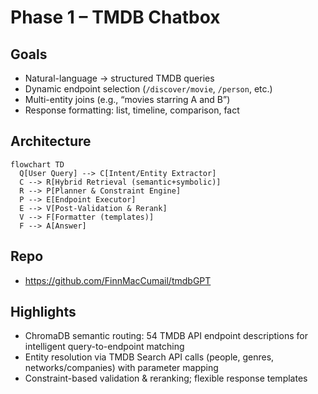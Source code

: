 # Phase 1 – TMDB Chatbox

## Goals
- Natural-language → structured TMDB queries
- Dynamic endpoint selection (`/discover/movie`, `/person`, etc.)
- Multi-entity joins (e.g., “movies starring A and B”)
- Response formatting: list, timeline, comparison, fact

## Architecture
```mermaid
flowchart TD
  Q[User Query] --> C[Intent/Entity Extractor]
  C --> R[Hybrid Retrieval (semantic+symbolic)]
  R --> P[Planner & Constraint Engine]
  P --> E[Endpoint Executor]
  E --> V[Post-Validation & Rerank]
  V --> F[Formatter (templates)]
  F --> A[Answer]
```

## Repo
- https://github.com/FinnMacCumail/tmdbGPT

## Highlights
- ChromaDB semantic routing: 54 TMDB API endpoint descriptions for intelligent query-to-endpoint matching
- Entity resolution via TMDB Search API calls (people, genres, networks/companies) with parameter mapping
- Constraint-based validation & reranking; flexible response templates
